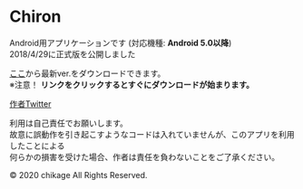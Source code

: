 # Chiron
Android用アプリケーションです (対応機種: __Android 5.0以降__)  
2018/4/29に正式版を公開しました

[ここ](https://www.dropbox.com/s/cdwpia0i9yks2f6/Chiron.apk?dl=1)から最新ver.をダウンロードできます。  
※注意！ __リンクをクリックするとすぐにダウンロードが始まります。__  


[作者Twitter](https://twitter.com/Chikage125)  
  
利用は自己責任でお願いします。  
故意に誤動作を引き起こすようなコードは入れていませんが、このアプリを利用したことによる  
何らかの損害を受けた場合、作者は責任を負わないことをご了承ください。

© 2020 chikage All Rights Reserved.
